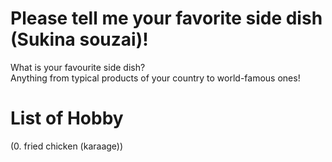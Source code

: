 # Please tell me your favorite side dish (Sukina souzai)!
What is your favourite side dish?  
Anything from typical products of your country to world-famous ones!

# List of Hobby
(0. fried chicken (karaage))
